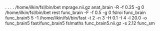 .
.
.
.
/home/ilkin/fsl/bin/bet mprage.nii.gz anat_brain -R -f 0.25 -g 0
/home/ilkin/fsl/bin/bet rest func_brain -F -f 0.5 -g 0
fslroi func_brain func_brain5 5 -1
/home/ilkin/fsl/bin/fast -t 2 -n 3 -H 0.1 -I 4 -l 20.0 -o func_brain5 fast/func_brain5
fslmaths func_brain5.nii.gz -s 2.12 func_sm